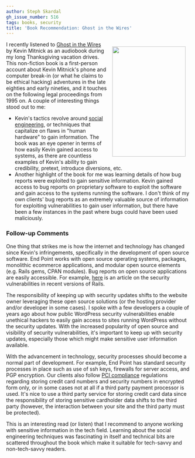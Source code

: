 ```yaml
---
author: Steph Skardal
gh_issue_number: 516
tags: books, security
title: 'Book Recommendation: Ghost in the Wires'
---
```


<a href="http://www.amazon.com/Ghost-Wires-Adventures-Worlds-Wanted/dp/0316037702"><img border="0" width="200" height="300" src="/blog/2011/11/29/book-recommendation-ghost-in-wires/image-0.png" style="float: right; margin: 1em;" /></a>

I recently listened to <a href="http://www.amazon.com/Ghost-Wires-Adventures-Worlds-Wanted/dp/0316037702">Ghost in the Wires</a> by Kevin Mitnick as an audiobook during my long Thanksgiving vacation drives. This non-fiction book is a first-person account about Kevin Mitnick's phone and computer break-in (or what he claims to be ethical hacking) adventures in the late eighties and early nineties, and it touches on the following legal proceedings from 1995 on. A couple of interesting things stood out to me:

 - Kevin's tactics revolve around [social engineering](http://en.wikipedia.org/wiki/Social_engineering_(security)), or techniques that capitalize on flaws in "human hardware" to gain information. The book was an eye opener in terms of how easily Kevin gained access to systems, as there are countless examples of Kevin's ability to gain credibility, pretext, introduce diversions, etc.
 - Another highlight of the book for me was learning details of how bug reports were exploited to gain sensitive information. Kevin gained access to bug reports on proprietary software to exploit the software and gain access to the systems running the software. I don't think of my own clients' bug reports as an extremely valuable source of information for exploiting vulnerabilities to gain user information, but there have been a few instances in the past where bugs could have been used maliciously.

### Follow-up Comments

One thing that strikes me is how the internet and technology has changed since Kevin's infringements, specifically in the development of open source software. End Point works with open source operating systems, packages, monolithic ecommerce applications, and modular open source elements (e.g. Rails gems, CPAN modules). Bug reports on open source applications are easily accessible. For example, [here](http://weblog.rubyonrails.org/2011/11/18/rails-3-1-2-has-been-released) is an article on the security vulnerabilities in recent versions of Rails.

The responsibility of keeping up with security updates shifts to the website owner leveraging these open source solutions (or the hosting provider and/or developer in some cases). I spoke with a few developers a couple of years ago about how public WordPress security vulnerabilities enable unethical hackers to easily gain access to sites running WordPress without the security updates. With the increased popularity of open source and visibility of security vulnerabilities, it's important to keep up with security updates, especially those which might make sensitive user information available.

With the advancement in technology, security processes should become a normal part of development. For example, End Point has standard security processes in place such as use of ssh keys, firewalls for server access, and PGP encryption. Our clients also follow [PCI compliance](https://www.pcisecuritystandards.org/) regulations regarding storing credit card numbers and security numbers in encrypted form only, or in some cases not at all if a third party payment processor is used. It's nice to use a third party service for storing credit card data since the responsibility of storing sensitive cardholder data shifts to the third party (however, the interaction between your site and the third party must be protected).

This is an interesting read (or listen) that I recommend to anyone working with sensitive information in the tech field. Learning about the social engineering techniques was fascinating in itself and technical bits are scattered throughout the book which make it suitable for tech-savvy and non-tech-savvy readers.


